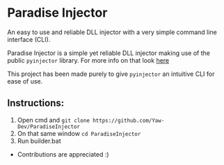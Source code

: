# Paradise Injector
An easy to use and reliable DLL injector with a very simple command line interface (CLI).

Paradise Injector is a simple yet reliable DLL injector making use of the public `pyinjector` library. For more info on that look [here](https://pypi.org/project/pyinjector/)

This project has been made purely to give `pyinjector` an intuitive CLI for ease of use.

## Instructions:
1. Open cmd and `git clone https://github.com/Yaw-Dev/ParadiseInjector`
2. On that same window `cd ParadiseInjector`
3. Run builder.bat


- Contributions are appreciated :)